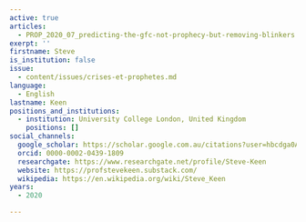 ```yaml
---
active: true
articles:
  - PROP_2020_07_predicting-the-gfc-not-prophecy-but-removing-blinkers
exerpt: ''
firstname: Steve
is_institution: false
issue:
  - content/issues/crises-et-prophetes.md
language:
  - English
lastname: Keen
positions_and_institutions:
  - institution: University College London, United Kingdom
    positions: []
social_channels:
  google_scholar: https://scholar.google.com.au/citations?user=hbcdga0AAAAJ&hl=en
  orcid: 0000-0002-0439-1809
  researchgate: https://www.researchgate.net/profile/Steve-Keen
  website: https://profstevekeen.substack.com/
  wikipedia: https://en.wikipedia.org/wiki/Steve_Keen
years:
  - 2020

---
```


